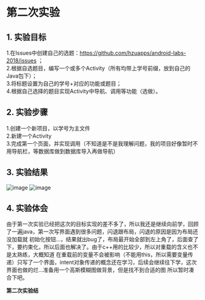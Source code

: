 # 第二次实验  
## 1. 实验目标  
1.在Issues中创建自己的选题：https://github.com/hzuapps/android-labs-2018/issues ；  
2.根据自选题目，编写一个或多个Activity（所有均带上学号前缀，放到自己的Java包下）；    
3.将标题设置为自己的学号+对应的功能或题目；   
4.根据自己选择的题目实现Activity中导航、调用等功能（选做）。  

## 2. 实验步骤  
1.创建一个新项目，以学号为主文件   
2.新建一个Activity    
3.完成第一个页面，并实现调用（不知道是不是我理解问题，我的项目好像暂时不用导航栏，等数据库做到数据库导入再做导航）  

## 3. 实验结果
![image](https://github.com/heweisheng/android-labs-2018/blob/master/soft1614080902425/%E5%AE%9E%E9%AA%8C2%E6%88%AA%E5%9B%BE1.png)
![image](https://github.com/heweisheng/android-labs-2018/blob/master/soft1614080902425/%E5%AE%9E%E9%AA%8C2%E6%88%AA%E5%9B%BE2.png)

## 4. 实验体会  
  由于第一次实验已经把这次的目标实现的差不多了，所以我还是继续向前学，回顾了一遍java，第一次写界面遇到很多问题，闪退跟布局，闪退的原因是因为布局还没加载就
  初始化按钮...，结果就出bug了，布局最开始全部到左上角了，后面查了下，要约束化，所以后面也解决了。由于c++用的比较少，所以对重载的含义也不是太熟练，大概知道
  在重载前的变量不会被影响（不能用this，所以需要变量传递）只写了一个界面，intent对象传递的概念还在学习，后续会继续往下学，这次界面也做的烂...准备用一个高斯模糊图做背景，但是找不到合适的图
  所以暂时凑合下吧。
  
**第二次实验结**
